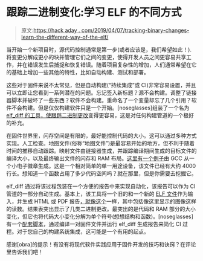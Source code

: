 # 跟踪二进制变化:学习 ELF 的不同方式

> 原文:[https://hack aday . com/2019/04/07/tracking-binary-changes-learn-the-different-way-of-the-elf/](https://hackaday.com/2019/04/07/tracking-binary-changes-learn-the-diff-erent-ways-of-the-elf/)

当开始一个新项目时，源代码控制通常是第一步(或者应该是，我们希望如此！).将变更分解成更小的块并管理它们之间的变更，使得开发人员之间更容易共享工作，并在错误发生后捕捉和恢复错误。随着项目复杂性的增加，人们通常希望在它的基础上增加一些其他的特性，比如自动构建、测试和部署。

这些对于固件来说不太常见，但是自动构建(“持续集成”或 CI)非常容易设置，并且可以立即让您看到一系列潜在的问题。忘记签入新标题？源不会构建。调整了链接器脚本并破坏了一些东西？软件不会构建。重命名了一个变量却忘了几个引用？软件不会构建。但是仅仅构建软件只是一个开始。[noseglasses]组装了一个名为 [elf_diff 的工具，使跟踪二进制更改](https://github.com/CapeLeidokos/elf_diff)变得更容易，这是对任何构建管道的一个极好的补充。

在固件世界里，闪存空间是有限的，最好能控制代码的大小。这可以通过多种方式实现。人工检查。地图文件(俗称“地图文件”)是最容易开始的地方，但不利于随着时间的推移自动跟踪。映射文件由链接器生成，并跟踪编译期间生成的目标文件的编译大小，以及最终输出文件的闪存和 RAM 布局。[这里有一个例子](https://github.com/borgel/sympetrum-v3/blob/master/Firmware/Releases/v5/sympetrum-v3.map)由 GCC 从一个小电子徽章生成。这是一个相对简单的单一用途设备，该文件已经有大约 4000 行长。想知道一个函数占用了多少代码空间吗？就在那里，但是你需要去挖掘它。

elf_diff 通过将该过程包装在一个方便的报告中来实现自动化，该报告可以作为 CI 管道的一部分自动生成。基本上，该工具将一个旧的和一个新的 [ELF 文件](https://en.wikipedia.org/wiki/Executable_and_Linkable_Format)作为输入，并生成 HTML 或 PDF 报告[，就像这个](https://github.com/keyboardio/Kaleidoscope/files/3008128/kaleidoscope_change_report_dynamic_LED_modes.pdf)一样，其中包括像这里显示的图像这样的读数。结果表突出显示了几类二进制更改。最突出的是代码和 RAM 部分的大小变化，但它也将代码大小变化分解为单个符号(想想结构和函数)。[noseglasses]有一个[配套脚本](https://github.com/CapeLeidokos/Leidokos-ChangeReport)，通过编译一对固件文件并运行 elf_diff 生成报告来简化 CI 过程。对于您自己的构建系统集成，这可能是一个有用的起点。

感谢[obra]的提示！有没有将现代软件实践应用于固件开发的技巧和诀窍？在评论里告诉我们吧！